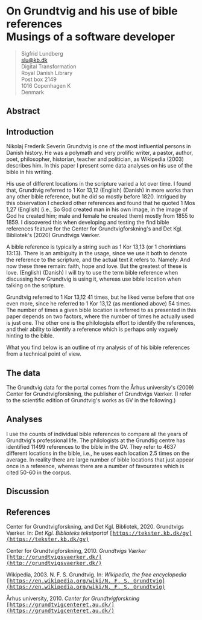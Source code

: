  

# On Grundtvig and his use of bible references <br> Musings of a software developer

> Sigfrid Lundberg<br>
> slu@kb.dk<br>
> Digital Transformation<br>
> Royal Danish Library<br>
> Post box 2149<br>
> 1016 Copenhagen K<br>
> Denmark<br>

## Abstract  




## Introduction

Nikolaj Frederik Severin Grundtvig is one of the most influential persons in Danish history. He was a polymath and very prolific writer, a pastor, author, poet, philosopher, historian, teacher and politician, as Wikipedia (2003) describes him. In this paper I present some data analyses on his use of the bible in his writing.

His use of different locations in the scripture varied a lot over time. I found that, Grundtvig referred to 1 Kor 13,12 (English)  (Danish) in more works than any other bible reference, but he did so mostly before 1820. Intrigued by this observation I checked other references and found that he quoted 1 Mos 1,27 (English) (i.e., So God created man in his own image, in the image of God he created him; male and female he created them) mostly from 1855 to 1859. I discovered this when developing and testing the find bible references feature for the Center for Grundtvigforskning's and Det Kgl. Bibliotek's (2020) Grundtvigs Værker.

A bible reference is typically a string such as 1 Kor 13,13 (or 1 chorintians 13:13). There is an ambiguity in the usage, since we use it both to denote the reference to the scripture, and the actual text it refers to. Namely: And now these three remain: faith, hope and love. But the greatest of these is love. (English)  (Danish) I will try to use the term bible reference when discussing how Grundtvig is using it, whereas use bible location when talking on the scripture.

Grundtvig referred to 1 Kor 13,12 41 times, but he liked verse before that one even more, since he referred to 1 Kor 13,12 (as mentioned above) 54 times. The number of times a given bible location is referred to as presented in this paper depends on two factors, where the number of times he actually used is just one. The other one is the philologists effort to identify the references, and their ability to identify a reference which is perhaps only vaguely hinting to the bible.

What you find below is an outline of my analysis of of his bible references from a technical point of view.

## The data

The Grundtvig data for the portal comes from the Århus university's (2009) Center for Grundtvigforskning, the publisher of Grundtvigs Værker. (I refer to the scientific edition of Grundtvig's works as GV in the following.)

## Analyses

I use the counts of individual bible references to compare all the years of Grundtvig's professional life. The philologists at the Grundtig centre has identified 11499 references to the bible in the GV. They refer to 4637 different locations in the bible, i.e., he uses each location 2.5 times on the average. In reality there are large number of bible locations that just appear once in a reference, whereas there are a number of favourates which is cited 50-60 in the corpus.

## Discussion



## References

Center for Grundtvigforskning,  and Det Kgl. Bibliotek,
2020. Grundtvigs Værker.  In:
_Det Kgl. Biblioteks tekstportal_ 
<kbd>[https://tekster.kb.dk/gv](https://tekster.kb.dk/gv)</kbd>


Center for Grundtvigforskning,
2010. _Grundtvigs Værker_ 
<kbd>[http://grundtvigsvaerker.dk/](http://grundtvigsvaerker.dk/)</kbd>


Wikipedia,
2003. N. F. S. Grundtvig.  In:
_Wikipedia, the free encyclopedia_ 
<kbd>[https://en.wikipedia.org/wiki/N._F._S._Grundtvig](https://en.wikipedia.org/wiki/N._F._S._Grundtvig)</kbd>


Århus university,
2010. _Center for Grundtvigforskning_ 
<kbd>[https://grundtvigcenteret.au.dk/](https://grundtvigcenteret.au.dk/)</kbd>

